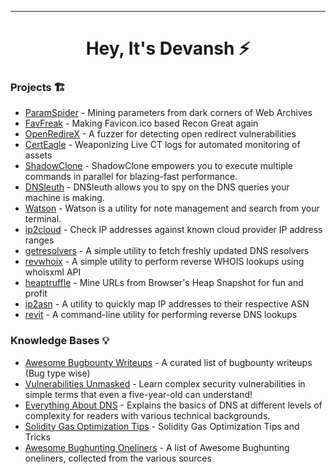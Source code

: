 -----------

<h1 align="center">
   Hey, It's Devansh ⚡
  <br>
</h1>




### Projects 🏗️
- [ParamSpider](https://github.com/devanshbatham/ParamSpider) -  Mining parameters from dark corners of Web Archives
- [FavFreak](https://github.com/devanshbatham/FavFreak) -  Making Favicon.ico based Recon Great again 
- [OpenRedireX](https://github.com/devanshbatham/OpenRedireX) - A fuzzer for detecting open redirect vulnerabilities
- [CertEagle](https://github.com/devanshbatham/CertEagle) - Weaponizing Live CT logs for automated monitoring of assets
- [ShadowClone](https://github.com/devanshbatham/ShadowClone) - ShadowClone empowers you to execute multiple commands in parallel for blazing-fast performance. 
- [DNSleuth](https://github.com/devanshbatham/DNSleuth) - DNSleuth allows you to spy on the DNS queries your machine is making. 
- [Watson](https://github.com/devanshbatham/Watson) - Watson is a utility for note management and search from your terminal. 
- [ip2cloud](https://github.com/devanshbatham/ip2cloud) -  Check IP addresses against known cloud provider IP address ranges
- [getresolvers](https://github.com/devanshbatham/getresolvers) - A simple utility to fetch freshly updated DNS resolvers
- [revwhoix](https://github.com/devanshbatham/revwhoix) -  A simple utility to perform reverse WHOIS lookups using whoisxml API
- [heaptruffle](https://github.com/devanshbatham/heaptruffle) -  Mine URLs from Browser's Heap Snapshot for fun and profit
- [ip2asn](https://github.com/devanshbatham/ip2asn) -  A utility to quickly map IP addresses to their respective ASN
- [revit](https://github.com/devanshbatham/revit) -  A command-line utility for performing reverse DNS lookups 



### Knowledge Bases 💡
- [Awesome Bugbounty Writeups](https://github.com/devanshbatham/Awesome-Bugbounty-Writeups) - A curated list of bugbounty writeups (Bug type wise)
- [Vulnerabilities Unmasked](https://github.com/devanshbatham/Vulnerabilities-Unmasked) -  Learn complex security vulnerabilities in simple terms that even a five-year-old can understand!
- [Everything About DNS](https://github.com/devanshbatham/Everything-About-DNS) - Explains the basics of DNS at different levels of complexity for readers with various technical backgrounds.
- [Solidity Gas Optimization Tips](https://github.com/devanshbatham/Solidity-Gas-Optimization-Tips) -  Solidity Gas Optimization Tips and Tricks
- [Awesome Bughunting Oneliners](https://github.com/devanshbatham/awesome-bughunting-oneliners) -  A list of Awesome Bughunting oneliners, collected from the various sources




